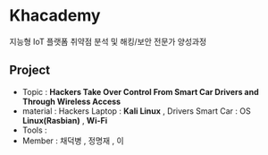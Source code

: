 # Khacademy
지능형 IoT 플랫폼 취약점 분석 및 해킹/보안 전문가 양성과정

## Project
*  Topic : **Hackers Take Over Control From Smart Car Drivers and Through Wireless Access**
* material : Hackers Laptop : **Kali Linux** , Drivers Smart Car : OS **Linux(Rasbian)** , **Wi-Fi**
*  Tools :
*  Member : 채덕병 , 정명재 , 이
